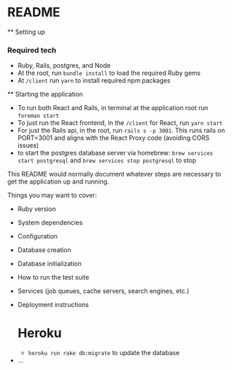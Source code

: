 # README

\*\* Setting up

### Required tech

- Ruby, Rails, postgres, and Node
- At the root, run `bundle install` to load the required Ruby gems
- At `/client` run `yarn` to install required npm packages

\*\* Starting the application

- To run both React and Rails, in terminal at the application root run `foreman start`
- To just run the React frontend, in the `/client` for React, run `yarn start`
- For just the Rails api, in the root, run `rails s -p 3001`. This runs rails on PORT=3001 and aligns with the React Proxy code (avoiding CORS issues)
- to start the postgres database server via homebrew: `brew services start postgresql` and `brew services stop postgresql` to stop

This README would normally document whatever steps are necessary to get the
application up and running.

Things you may want to cover:

- Ruby version

- System dependencies

- Configuration

- Database creation

- Database initialization

- How to run the test suite

- Services (job queues, cache servers, search engines, etc.)

* Deployment instructions
  # Heroku
  - `heroku run rake db:migrate` to update the database
* ...
